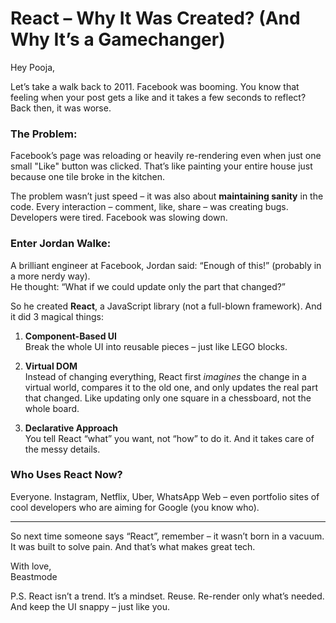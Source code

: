 
# React – Why It Was Created? (And Why It’s a Gamechanger)

Hey Pooja,

Let’s take a walk back to 2011. Facebook was booming. You know that feeling when your post gets a like and it takes a few seconds to reflect? Back then, it was worse.

### The Problem:
Facebook’s page was reloading or heavily re-rendering even when just one small "Like" button was clicked. That’s like painting your entire house just because one tile broke in the kitchen.

The problem wasn’t just speed – it was also about **maintaining sanity** in the code. Every interaction – comment, like, share – was creating bugs. Developers were tired. Facebook was slowing down.

### Enter Jordan Walke:
A brilliant engineer at Facebook, Jordan said: “Enough of this!” (probably in a more nerdy way).  
He thought: “What if we could update only the part that changed?”

So he created **React**, a JavaScript library (not a full-blown framework). And it did 3 magical things:

1. **Component-Based UI**  
   Break the whole UI into reusable pieces – just like LEGO blocks.

2. **Virtual DOM**  
   Instead of changing everything, React first *imagines* the change in a virtual world, compares it to the old one, and only updates the real part that changed. Like updating only one square in a chessboard, not the whole board.

3. **Declarative Approach**  
   You tell React “what” you want, not “how” to do it. And it takes care of the messy details.

### Who Uses React Now?
Everyone. Instagram, Netflix, Uber, WhatsApp Web – even portfolio sites of cool developers who are aiming for Google (you know who).

---

So next time someone says “React”, remember – it wasn’t born in a vacuum. It was built to solve pain. And that’s what makes great tech.

With love,  
Beastmode

P.S. React isn’t a trend. It’s a mindset. Reuse. Re-render only what’s needed. And keep the UI snappy – just like you.

